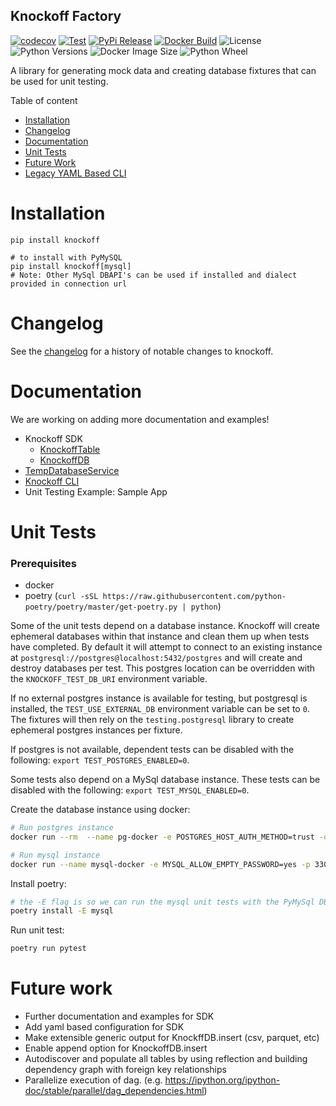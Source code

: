 Knockoff Factory
---
[![codecov](https://codecov.io/gh/Nike-Inc/knockoff-factory/branch/master/graph/badge.svg?token=93wOmtZxIk)](https://codecov.io/gh/Nike-Inc/knockoff-factory)
[![Test](https://github.com/Nike-Inc/knockoff-factory/actions/workflows/python-test.yaml/badge.svg)](https://github.com/Nike-Inc/knockoff-factory/actions/workflows/python-test.yaml) 
[![PyPi Release](https://github.com/Nike-Inc/knockoff-factory/actions/workflows/python-build.yaml/badge.svg)](https://github.com/Nike-Inc/knockoff-factory/actions/workflows/python-build.yaml) 
[![Docker Build](https://github.com/Nike-Inc/knockoff-factory/actions/workflows/docker-build.yaml/badge.svg)](https://github.com/Nike-Inc/knockoff-factory/actions/workflows/docker-build.yaml)
![License](https://img.shields.io/pypi/l/knockoff)
![Python Versions](https://img.shields.io/pypi/pyversions/knockoff)
![Docker Image Size](https://img.shields.io/docker/image-size/nikelab222/knockoff-factory/latest)
![Python Wheel](https://img.shields.io/pypi/wheel/knockoff)

A library for generating mock data and creating database fixtures that can be used for unit testing.

Table of content
* [Installation](#installation)
* [Changelog](#changelog)
* [Documentation](#documentation)
* [Unit Tests](#unit-tests)
* [Future Work](#Future-work)
* [Legacy YAML Based CLI](legacy.md)

# <a name="installation"></a> Installation
```shell script
pip install knockoff

# to install with PyMySQL 
pip install knockoff[mysql]
# Note: Other MySql DBAPI's can be used if installed and dialect provided in connection url
```


# <a name="changelog"></a> Changelog

See the [changelog](CHANGELOG.md) for a history of notable changes to knockoff.

# <a name="documentation"></a> Documentation

We are working on adding more documentation and examples!  

* Knockoff SDK
    * [KnockoffTable](KnockoffTable.ipynb)
    * [KnockoffDB](KnockoffDB.ipynb)
* [TempDatabaseService](TempDatabaseService.ipynb)
* [Knockoff CLI](KnockoffCLI.ipynb)
* Unit Testing Example: Sample App


# <a name="unit-tests"></a> Unit Tests

### Prerequisites
* docker
* poetry (`curl -sSL https://raw.githubusercontent.com/python-poetry/poetry/master/get-poetry.py | python`) 

Some of the unit tests depend on a database instance. Knockoff will create ephemeral databases within that instance and clean
them up when tests have completed. By default it will attempt to connect to an existing
instance at `postgresql://postgres@localhost:5432/postgres` and will
create and destroy databases per test. This postgres location can
be overridden with the `KNOCKOFF_TEST_DB_URI` environment variable.

If no external postgres instance is available for testing, but postgresql is
installed, the `TEST_USE_EXTERNAL_DB` environment variable can be set to `0`.
The fixtures will then rely on the `testing.postgresql` library to create
ephemeral postgres instances per fixture.

If postgres is not available, dependent tests can be disabled with the
following: `export TEST_POSTGRES_ENABLED=0`.

Some tests also depend on a MySql database instance. These tests can be 
disabled with the following: `export TEST_MYSQL_ENABLED=0`.

Create the database instance using docker:
```bash
# Run postgres instance 
docker run --rm  --name pg-docker -e POSTGRES_HOST_AUTH_METHOD=trust -d -p 5432:5432  postgres:11.9

# Run mysql instance
docker run --name mysql-docker -e MYSQL_ALLOW_EMPTY_PASSWORD=yes -p 3306:3306 -d mysql:8.0.26
```

Install poetry:
```bash
# the -E flag is so we can run the mysql unit tests with the PyMySql DBAPI
poetry install -E mysql
```

Run unit test:
```bash
poetry run pytest
```

# <a name="future-work"></a> Future work
* Further documentation and examples for SDK
* Add yaml based configuration for SDK
* Make extensible generic output for KnockffDB.insert (csv, parquet, etc)
* Enable append option for KnockoffDB.insert
* Autodiscover and populate all tables by using reflection and building dependency graph with foreign key relationships
* Parallelize execution of dag. (e.g. https://ipython.org/ipython-doc/stable/parallel/dag_dependencies.html)
